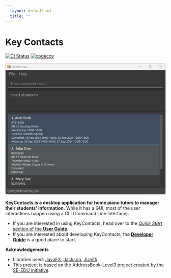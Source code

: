 ```yaml
---
  layout: default.md
  title: ""
---
```


# Key Contacts
[![CI Status](https://github.com/AY2425S1-CS2103T-T08-2/tp/workflows/Java%20CI/badge.svg)](https://github.com/AY2425S1-CS2103T-T08-2/tp/actions)
[![codecov](https://codecov.io/gh/AY2425S1-CS2103T-T08-2/tp/graph/badge.svg?token=BDD7P3MXJN)](https://codecov.io/gh/AY2425S1-CS2103T-T08-2/tp)

![Ui](images/Ui.png)

**KeyContacts is a desktop application for home piano tutors to manager their students' information.**
While it has a GUI, most of the user interactions happen using a CLI (Command Line Interface).

* If you are interested in using KeyContacts, head over to the [_Quick Start_ section of the **User Guide**](UserGuide.html#quick-start).
* If you are interested about developing KeyContacts, the [**Developer Guide**](DeveloperGuide.html) is a good place to start.


**Acknowledgements**

* Libraries used: [JavaFX](https://openjfx.io/), [Jackson](https://github.com/FasterXML/jackson), [JUnit5](https://github.com/junit-team/junit5)
* This project is based on the AddressBook-Level3 project created by the [SE-EDU initiative](https://se-education.org).
